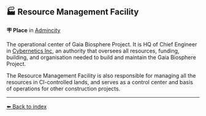 ## 🏭 Resource Management Facility

**🪧 Place** in [Admincity](../refs/admincity.md)

The operational center of Gaia Biosphere Project. It is HQ of Chief Engineer in [Cybernetics Inc](../refs/cybernetics_inc.md), an authority that oversees all resources, funding, building, and organisation needed to build and maintain the Gaia Biosphere Project.

The Resource Management Facility is also responsible for managing all the resources in CI-controlled lands, and serves as a control center and basis of operations for other construction projects.


----------
[⬅️ Back to index](../refs/#7a61_s)
